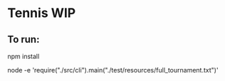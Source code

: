 # Tennis WIP

## To run:
npm install

node -e 'require("./src/cli").main("./test/resources/full_tournament.txt")'

